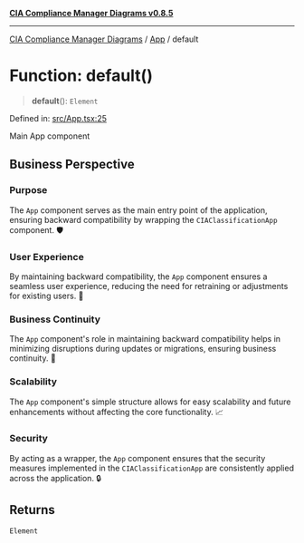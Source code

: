 [**CIA Compliance Manager Diagrams v0.8.5**](../../README.md)

***

[CIA Compliance Manager Diagrams](../../modules.md) / [App](../README.md) / default

# Function: default()

> **default**(): `Element`

Defined in: [src/App.tsx:25](https://github.com/Hack23/cia-compliance-manager/blob/eca22610f41e5f6b6c0cece88769b1ffbe9db4bd/src/App.tsx#L25)

Main App component

## Business Perspective

### Purpose
The `App` component serves as the main entry point of the application, ensuring backward compatibility by wrapping the `CIAClassificationApp` component. 🛡️

### User Experience
By maintaining backward compatibility, the `App` component ensures a seamless user experience, reducing the need for retraining or adjustments for existing users. 🌟

### Business Continuity
The `App` component's role in maintaining backward compatibility helps in minimizing disruptions during updates or migrations, ensuring business continuity. 🔄

### Scalability
The `App` component's simple structure allows for easy scalability and future enhancements without affecting the core functionality. 📈

### Security
By acting as a wrapper, the `App` component ensures that the security measures implemented in the `CIAClassificationApp` are consistently applied across the application. 🔒

## Returns

`Element`
